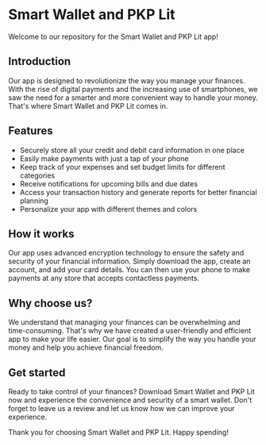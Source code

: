 # Smart Wallet and PKP Lit

Welcome to our repository for the Smart Wallet and PKP Lit app! 

## Introduction

Our app is designed to revolutionize the way you manage your finances. With the rise of digital payments and the increasing use of smartphones, we saw the need for a smarter and more convenient way to handle your money. That's where Smart Wallet and PKP Lit comes in.

## Features

- Securely store all your credit and debit card information in one place
- Easily make payments with just a tap of your phone
- Keep track of your expenses and set budget limits for different categories
- Receive notifications for upcoming bills and due dates
- Access your transaction history and generate reports for better financial planning
- Personalize your app with different themes and colors

## How it works

Our app uses advanced encryption technology to ensure the safety and security of your financial information. Simply download the app, create an account, and add your card details. You can then use your phone to make payments at any store that accepts contactless payments.

## Why choose us?

We understand that managing your finances can be overwhelming and time-consuming. That's why we have created a user-friendly and efficient app to make your life easier. Our goal is to simplify the way you handle your money and help you achieve financial freedom.

## Get started

Ready to take control of your finances? Download Smart Wallet and PKP Lit now and experience the convenience and security of a smart wallet. Don't forget to leave us a review and let us know how we can improve your experience.

Thank you for choosing Smart Wallet and PKP Lit. Happy spending!